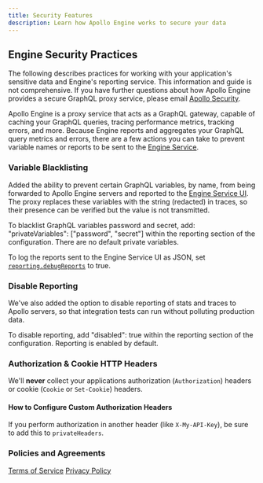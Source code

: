 ```yaml
---
title: Security Features
description: Learn how Apollo Engine works to secure your data
---
```


<h2 id="security-practices">Engine Security Practices</h2>

The following describes practices for working with your application's sensitive data and Engine's reporting service. This information and guide is not comprehensive. If you have further questions about how Apollo Engine provides a secure GraphQL proxy service, please email [Apollo Security](mailto:support@apollographql.com).

Apollo Engine is a proxy service that acts as a GraphQL gateway, capable of caching your GraphQL queries, tracing performance metrics, tracking errors, and more. Because Engine reports and aggregates your GraphQL query metrics and errors, there are a few actions you can take to prevent variable names or reports to be sent to the [Engine Service](https://engine.apollographql.com).

<h3 id="variable-blacklisting" title="Variable Blacklisting">Variable Blacklisting</h3>

Added the ability to prevent certain GraphQL variables, by name, from being forwarded to Apollo Engine servers and reported to the [Engine Service UI](https://engine.apollographql.com). The proxy replaces these variables with the string (redacted) in traces, so their presence can be verified but the value is not transmitted.

To blacklist GraphQL variables password and secret, add: "privateVariables": ["password", "secret"] within the reporting section of the configuration. There are no default private variables.

To log the reports sent to the Engine Service UI as JSON, set [`reporting.debugReports`](https://www.apollographql.com/docs/engine/proto-doc.html) to true.

<h3 id="disable-reporting" title="Disable Reporting">Disable Reporting</h3>

We've also added the option to disable reporting of stats and traces to Apollo servers, so that integration tests can run without polluting production data.

To disable reporting, add "disabled": true within the reporting section of the configuration. Reporting is enabled by default.

<h3 id="http-headers">Authorization & Cookie HTTP Headers</h3>

We'll **never** collect your applications authorization (`Authorization`) headers or cookie (`Cookie` or `Set-Cookie`) headers. 

<h4 id="custom-auth-headers" title="Configure Custom Auth Headers">How to Configure Custom Authorization Headers</h3>

If you perform authorization in another header (like `X-My-API-Key`), be sure to add this to `privateHeaders`.

<h3 id="policies" title="Policies and Agreements">Policies and Agreements</h3>

[Terms of Service](https://www.apollographql.com/policies/terms)
[Privacy Policy](https://www.apollographql.com/policies/privacy)